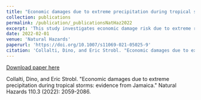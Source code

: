 ```yaml
---
title: "Economic damages due to extreme precipitation during tropical storms: evidence from Jamaica"
collection: publications
permalink: /publication/_publicationsNatHaz2022
excerpt: 'This study investigates economic damage risk due to extreme rainfall during tropical storms in Jamaica. '
date: 2022-02-01
venue: 'Natural Hazards'
paperurl: 'https://doi.org/10.1007/s11069-021-05025-9'
citation: 'Collalti, Dino, and Eric Strobl. "Economic damages due to extreme precipitation during tropical storms: evidence from Jamaica." Natural Hazards 110.3 (2022): 2059-2086.'
---
```


[Download paper here](https://link.springer.com/article/10.1007/s11069-021-05025-9)

Collalti, Dino, and Eric Strobl. "Economic damages due to extreme precipitation during tropical storms: evidence from Jamaica." Natural Hazards 110.3 (2022): 2059-2086.
